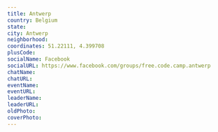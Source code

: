 ```yaml
---
title: Antwerp
country: Belgium
state: 
city: Antwerp
neighborhood: 
coordinates: 51.22111, 4.399708
plusCode:
socialName: Facebook
socialURL: https://www.facebook.com/groups/free.code.camp.antwerp
chatName:
chatURL:
eventName:
eventURL:
leaderName:
leaderURL:
oldPhoto: 
coverPhoto:
---
```

